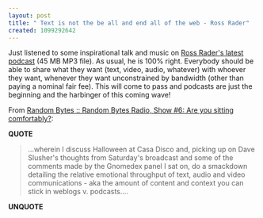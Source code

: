 ```yaml
---
layout: post
title: " Text is not the be all and end all of the web - Ross Rader"
created: 1099292642
---
```

<p>
Just listened to some inspirational talk and music on <a href="http://www.byte.org/_attachments/172506/random-bytes-radio-10-31-2004.mp3">Ross Rader's latest podcast</a> (45 MB MP3 file).  As usual, he is 100% right.  Everybody should be able to share what they want (text, video, audio, whatever) with whoever they want, whenever they want unconstrained by bandwidth (other than paying a nominal fair fee).  This will come to pass and podcasts are just the beginning and the harbinger of this coming wave! 
</p><p>
From <a href="http://www.byte.org/blog/_archives/2004/10/31/172506.html">Random Bytes :: Random Bytes Radio, Show #6: Are you sitting comfortably?</a>:
</p><p>
<strong>QUOTE</strong>
</p><blockquote>
...wherein I discuss Halloween at Casa Disco and, picking up on Dave Slusher's thoughts from Saturday's broadcast and some of the comments made by the Gnomedex panel I sat on, do a smackdown detailing the relative emotional throughput of text, audio and video communications - aka the amount of content and context you can stick in weblogs v. podcasts....
</blockquote><p>
<strong>UNQUOTE</strong>
</p>

